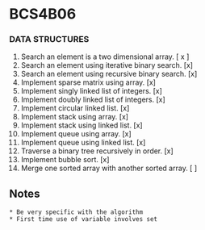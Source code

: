 # BCS4B06

### DATA STRUCTURES

1. Search an element is a two dimensional array.    [ x ]
2. Search an element using iterative binary search. [x]
3. Search an element using recursive binary search. [x]
4. Implement sparse matrix using array.             [x]
5. Implement singly linked list of integers.        [x]
6. Implement doubly linked list of integers.        [x]
7. Implement circular linked list.                  [x]
8. Implement stack using array.                     [x]
9. Implement stack using linked list.               [x]
10. Implement queue using array.                    [x]
11. Implement queue using linked list.              [x]
12. Traverse a binary tree recursively in order.    [x]
13. Implement bubble sort.                          [x]
14. Merge one sorted array with another sorted array. [ ]

## Notes

    * Be very specific with the algorithm
    * First time use of variable involves set
